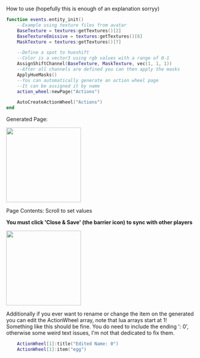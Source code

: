 How to use (hopefully this is enough of an explanation sorryy)
```lua
function events.entity_init()
    --Example using texture files from avatar
    BaseTexture = textures:getTextures()[2]
    BaseTextureEmissive = textures:getTextures()[6]
    MaskTexture = textures:getTextures()[7]

    --Define a spot to hueshift
    --Color is a vector3 using rgb values with a range of 0-1
    AssignShiftChannel(BaseTexture, MaskTexture, vec(1, 1, 1))
    --After all channels are defined you can then apply the masks
    ApplyHueMasks()
    --You can automatically generate an action wheel page
    --It can be assigned it by name
    action_wheel:newPage("Actions")

    AutoCreateActionWheel("Actions")
end
 ```
Generated Page:

<img src="https://github.com/Velvet-Bat/VelvetHueShift/assets/112919990/a34bb114-68ca-48b3-9f8d-674f30acddc5" width="200" height="200">

Page Contents: Scroll to set values

**You must click 'Close & Save' (the barrier icon) to sync with other players** 

<img src="https://github.com/Velvet-Bat/VelvetHueShift/assets/112919990/4b13028c-f83f-4b91-877d-553af6a6d373" width="200" height="200">

Additionally if you ever want to rename or change the item on the generated you can edit the ActionWheel array, note that lua arrays start at 1!
Something like this should be fine. You do need to include the ending ': 0', otherwise some weird text issues, I'm not that dedicated to fix them.
```lua
    ActionWheel[1]:title("Edited Name: 0")
    ActionWheel[1]:item("egg")
```
